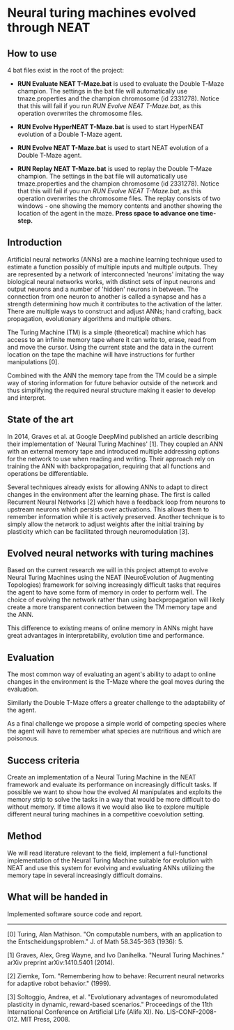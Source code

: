 Neural turing machines evolved through NEAT
===========================================

How to use
-------------
4 bat files exist in the root of the project:

* **RUN Evaluate NEAT T-Maze.bat** is used to evaluate the Double T-Maze champion. The settings in the bat file will automatically use tmaze.properties and the champion chromosome (id 2331278). Notice that this will fail if you run *RUN Evolve NEAT T-Maze.bat*, as this operation overwrites the chromosome files.

* **RUN Evolve HyperNEAT T-Maze.bat** is used to start HyperNEAT evolution of a Double T-Maze agent.

* **RUN Evolve NEAT T-Maze.bat** is used to start NEAT evolution of a Double T-Maze agent.

* **RUN Replay NEAT T-Maze.bat** is used to replay the Double T-Maze champion. The settings in the bat file will automatically use tmaze.properties and the champion chromosome (id 2331278). Notice that this will fail if you run *RUN Evolve NEAT T-Maze.bat*, as this operation overwrites the chromosome files.
The replay consists of two windows - one showing the memory contents and another showing the location of the agent in the maze. **Press space to advance one time-step.**






Introduction
-------------
Artificial neural networks (ANNs) are a machine learning technique used to estimate a function possibly of multiple inputs and multiple outputs. They are represented by a network of interconnected 'neurons' imitating the way biological neural networks works, with distinct sets of input neurons and output neurons and a number of 'hidden' neurons in between. The connection from one neuron to another is called a synapse and has a strength determining how much it contributes to the activation of the latter.
There are multiple ways to construct and adjust ANNs; hand crafting, back propagation, evolutionary algorithms and multiple others.

The Turing Machine (TM) is a simple (theoretical) machine which has access to an infinite memory tape where it can write to, erase, read from and move the cursor. Using the current state and the data in the current location on the tape the machine will have instructions for further manipulations [0].

Combined with the ANN the memory tape from the TM could be a simple way of storing information for future behavior outside of the network and thus simplifying the required neural structure making it easier to develop and interpret.


State of the art
----------------------
In 2014, Graves et al. at Google DeepMind published an article describing their implementation of 'Neural Turing Machines' [1]. They coupled an ANN with an external memory tape and introduced multiple addressing options for the network to use when reading and writing. Their approach rely on training the ANN with backpropagation, requiring that all functions and operations be differentiable.

Several techniques already exists for allowing ANNs to adapt to direct changes in the environment after the learning phase. The first is called Recurrent Neural Networks [2] which have a feedback loop from neurons to upstream neurons which persists over activations. This allows them to remember information while it is actively preserved. Another technique is to simply allow the network to adjust weights after the initial training by plasticity which can be facilitated through neuromodulation [3]. 


Evolved neural networks with turing machines
---------------------------------------------

Based on the current research we will in this project attempt to evolve Neural Turing Machines using the NEAT (NeuroEvolution of Augmenting Topologies) framework for solving increasingly difficult tasks that requires the agent to have some form of memory in order to perform well.
The choice of evolving the network rather than using backpropagation will likely create a more transparent connection between the TM memory tape and the ANN.

This difference to existing means of online memory in ANNs might have great advantages in interpretability, evolution time and performance.

Evaluation
------------------
The most common way of evaluating an agent's ability to adapt to online changes in the environment is the T-Maze where the goal moves during the evaluation.

Similarly the Double T-Maze offers a greater challenge to the adaptability of the agent. 

As a final challenge we propose a simple world of competing species where the agent will have to remember what species are nutritious and which are poisonous.


Success criteria
-----------------
Create an implementation of a Neural Turing Machine in the NEAT framework and evaluate its performance on increasingly difficult tasks.
If possible we want to show how the evolved AI manipulates and exploits the memory strip to solve the tasks in a way that would be more difficult to do without memory. 
If time allows it we would also like to explore multiple different neural turing machines in a competitive coevolution setting.


Method
---------------
We will read literature relevant to the field, implement a full-functional implementation of the Neural Turing Machine suitable for evolution with NEAT and use this system for evolving and evaluating ANNs utilizing the memory tape in several increasingly difficult domains.

What will be handed in
----------------------
Implemented software source code and report.


-------------------------------------------------
[0] Turing, Alan Mathison. "On computable numbers, with an application to the Entscheidungsproblem." J. of Math 58.345-363 (1936): 5.

[1] Graves, Alex, Greg Wayne, and Ivo Danihelka. "Neural Turing Machines." arXiv preprint arXiv:1410.5401 (2014).

[2] Ziemke, Tom. "Remembering how to behave: Recurrent neural networks for adaptive robot behavior." (1999).

[3] Soltoggio, Andrea, et al. "Evolutionary advantages of neuromodulated plasticity in dynamic, reward-based scenarios." Proceedings of the 11th International Conference on Artificial Life (Alife XI). No. LIS-CONF-2008-012. MIT Press, 2008.
